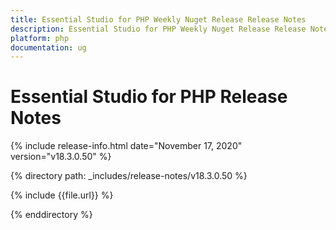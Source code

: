```yaml
---
title: Essential Studio for PHP Weekly Nuget Release Release Notes  
description: Essential Studio for PHP Weekly Nuget Release Release Notes  
platform: php
documentation: ug
---
```


# Essential Studio for PHP  Release Notes  

{% include release-info.html date="November 17, 2020"  version="v18.3.0.50" %} 




{% directory path: _includes/release-notes/v18.3.0.50 %}

{% include {{file.url}} %}

{% enddirectory %}